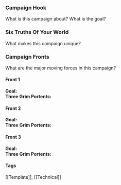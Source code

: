 ### Campaign Hook

What is this campaign about? What is the goal?

### Six Truths Of Your World

What makes this campaign unique?

### Campaign Fronts

What are the major moving forces in this campaign?

#### Front 1

**Goal:**  
**Three Grim Portents:**

#### Front 2

**Goal:**  
**Three Grim Portents:**

#### Front 3

**Goal:**  
**Three Grim Portents:**

#### Tags 
[[Template]], [[Technical]] 